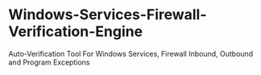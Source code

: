 # Windows-Services-Firewall-Verification-Engine
Auto-Verification Tool For Windows Services, Firewall Inbound, Outbound and Program Exceptions 
